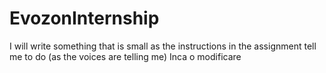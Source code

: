 # EvozonInternship

I will write something that is small as the instructions in the assignment tell me to do (as the voices are telling me)
Inca o modificare

